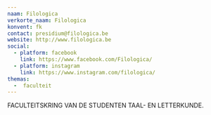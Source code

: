 ```yaml
---
naam: Filologica
verkorte_naam: Filologica
konvent: fk
contact: presidium@filologica.be
website: http://www.filologica.be
social:
  - platform: facebook
    link: https://www.facebook.com/Filologica/
  - platform: instagram
    link: https://www.instagram.com/filologica/
themas:
  -  faculteit
---
```


FACULTEITSKRING VAN DE STUDENTEN TAAL- EN LETTERKUNDE.
